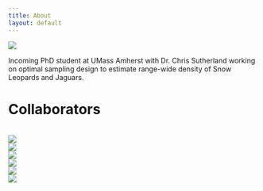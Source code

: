 ```yaml
---
title: About
layout: default
---
```


<div class="row content-row">
<div class="col-12 col-sm-4">
    <img src="{{ site.baseurl }}/images/ivy.png">
</div>
<div class="col-12 col-sm-8">
    <p>Incoming PhD student at UMass Amherst with Dr. Chris Sutherland working on optimal sampling design to estimate range-wide density of Snow Leopards and Jaguars.</p>
</div>
</div>
    
<h1>Collaborators</h1>
<br>
<div class="row justify-content-md-center">
    <div class="col-4">
        <img src="{{ site.baseurl }}/images/collabs/SDZ.png">
      </div>
    <div class="col-4">
        <img src="{{ site.baseurl }}/images/collabs/UMass.png">
      </div>
    <div class="col-4">
        <img src="{{ site.baseurl }}/images/collabs/CLO.png">
      </div>
    <div class="col-6">
        <img src="{{ site.baseurl }}/images/collabs/Cornell.png">
      </div>
    <div class="col-3">
        <img src="{{ site.baseurl }}/images/collabs/MassWildlife.png">
      </div>
    <div class="col-3">
        <img src="{{ site.baseurl }}/images/collabs/MassAudubon.png">
      </div>
</div>
